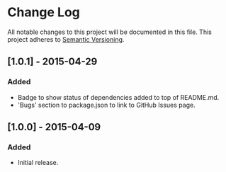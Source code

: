 # Change Log
All notable changes to this project will be documented in this file.
This project adheres to [Semantic Versioning](http://semver.org/).

## [1.0.1] - 2015-04-29

### Added
- Badge to show status of dependencies added to top of README.md.
- 'Bugs' section to package.json to link to GitHub Issues page.

## [1.0.0] - 2015-04-09

### Added
- Initial release.
